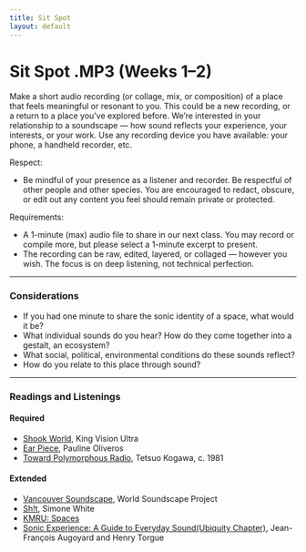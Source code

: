 ```yaml
---
title: Sit Spot
layout: default
---
```


# Sit Spot .MP3 (Weeks 1–2)

Make a short audio recording (or collage, mix, or composition) of a place that feels meaningful or resonant to you. This could be a new recording, or a return to a place you’ve explored before. We’re interested in your relationship to a soundscape — how sound reflects your experience, your interests, or your work. Use any recording device you have available: your phone, a handheld recorder, etc.

Respect:
- Be mindful of your presence as a listener and recorder. Be respectful of other people and other species. You are encouraged to redact, obscure, or edit out any content you feel should remain private or protected.

Requirements:
- A 1-minute (max) audio file to share in our next class. You may record or compile more, but please select a 1-minute excerpt to present.
- The recording can be raw, edited, layered, or collaged — however you wish. The focus is on deep listening, not technical perfection.

---

### Considerations

- If you had one minute to share the sonic identity of a space, what would it be?
- What individual sounds do you hear? How do they come together into a gestalt, an ecosystem?
- What social, political, environmental conditions do these sounds reflect?
- How do you relate to this place through sound?

---

### Readings and Listenings

#### Required <br>
- [Shook World](https://algierstheband.bandcamp.com/album/shook-world-hosted-by-algiers), King Vision Ultra <br>
- [Ear Piece](https://www.kim-cohen.com/Assets/CourseAssets/Texts/Oliveros_Ear%20Piece%20(1998).PDF), Pauline Oliveros <br>
- [Toward Polymorphous Radio](https://drive.google.com/file/d/1YDdtHzgt00Tn1E4vpdQdbLqyKVmCRprT/view?usp=sharing), Tetsuo Kogawa, c. 1981

#### Extended <br>
- [Vancouver Soundscape](https://www.sfu.ca/sonic-studio-webdav/WSP_Doc/Booklets/Vanscape1.pdf), World Soundscape Project <br>
- [Sh!t](https://attachments.are.na/35567766/27327d5618ff01a2c81ba82337b3a6c2.pdf?1743106294), Simone White <br>
- [KMRU: Spaces](https://www.youtube.com/watch?v=jxRbgvRNoS4) <br>
- [Sonic Experience: A Guide to Everyday Sound(Ubiquity Chapter)](https://attachments.are.na/12509280/108be580b3e8789556c4a09eb6f06bf2.pdf?1626041041), Jean-François Augoyard and Henry Torgue
